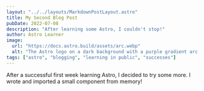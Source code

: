 ```yaml
---
layout: "../../layouts/MarkdownPostLayout.astro"
title: My Second Blog Post
pubDate: 2022-07-08
description: "After learning some Astro, I couldn't stop!"
author: Astro Learner
image:
  url: "https://docs.astro.build/assets/arc.webp"
  alt: "The Astro logo on a dark background with a purple gradient arc."
tags: ["astro", "blogging", "learning in public", "successes"]
---
```


After a successful first week learning Astro, I decided to try some more. I wrote and imported a small component from memory!

